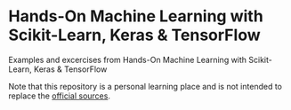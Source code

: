 # Hands-On Machine Learning with Scikit-Learn, Keras & TensorFlow
Examples and excercises from Hands-On Machine Learning with Scikit-Learn, Keras &amp; TensorFlow

Note that this repository is a personal learning place and is not intended to replace the [official sources](https://github.com/ageron/handson-ml2).
